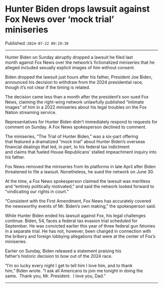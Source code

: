 # Hunter Biden drops lawsuit against Fox News over ‘mock trial’ miniseries

Published :`2024-07-22 09:19:30`

---

Hunter Biden on Sunday abruptly dropped a lawsuit he filed last month against Fox News over the network’s fictionalized miniseries that he alleged included sexually explicit images of him without consent.

Biden dropped the lawsuit just hours after his father, President Joe Biden, announced his decision to withdraw from the 2024 presidential race, though it’s not clear if the timing is related.

The decision came less than a month after the president’s son sued Fox News, claiming the right-wing network unlawfully published “intimate images” of him in a 2022 miniseries about his legal troubles on the Fox Nation streaming service.

Representatives for Hunter Biden didn’t immediately respond to requests for comment on Sunday. A Fox News spokesperson declined to comment.

The miniseries, “The Trial of Hunter Biden,” was a six-part offering that featured a dramatized “mock trial” about Hunter Biden’s overseas financial dealings that led, in part, to his federal tax indictment and claims that fueled House Republicans’ stalled impeachment inquiry into his father.

Fox News removed the miniseries from its platforms in late April after Biden threatened to file a lawsuit. Nonetheless, he sued the network on June 30.

At the time, a Fox News spokesperson claimed the lawsuit was meritless and “entirely politically motivated,” and said the network looked forward to “vindicating our rights in court.”

“Consistent with the First Amendment, Fox News has accurately covered the newsworthy events of Mr. Biden’s own making,” the spokesperson said.

While Hunter Biden ended his lawsuit against Fox, his legal challenges continue. Biden, 54, faces a federal tax evasion trial scheduled for September. He was convicted earlier this year of three federal gun felonies in a separate trial. He has not, however, been charged in connection with the bribery and foreign lobbying allegations that were at the center of Fox’s miniseries.

Earlier on Sunday, Biden released a statement praising his father’s historic decision to bow out of the 2024 race.

“I’m so lucky every night I get to tell him I love him, and to thank him,” Biden wrote. “I ask all Americans to join me tonight in doing the same.  Thank you, Mr. President.  I love you, Dad.”

---

